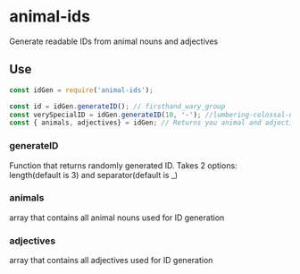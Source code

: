 # animal-ids
Generate readable IDs from animal nouns and adjectives

## Use

```js
const idGen = require('animal-ids');

const id = idGen.generateID(); // firsthand_wary_group
const verySpecialID = idGen.generateID(10, '-'); //lumbering-colossal-utter-decisive-silly-sweet-pointless-outlandish-unlucky-basilisk
const { animals, adjectives} = idGen; // Returns you animal and adjective list that is used for generation
```

### generateID
Function that returns randomly generated ID. Takes 2 options: length(default is 3) and separator(default is _)

### animals
array that contains all animal nouns used for ID generation

### adjectives
array that contains all adjectives used for ID generation